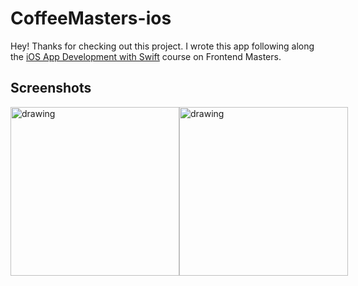 # CoffeeMasters-ios

Hey! Thanks for checking out this project. 
I wrote this app following along the [iOS App Development with Swift](https://frontendmasters.com/courses/swift-ios/) course on Frontend Masters. 

## Screenshots
<div style="display: flex">
  <img src="https://user-images.githubusercontent.com/75525883/226135066-5283fe37-fc45-4f12-a414-d9cfb6e05a14.png" alt="drawing" width="270"/>
  <img src="https://user-images.githubusercontent.com/75525883/226135080-6b5001fb-2bf0-4cb6-a890-6ac0c47460c6.png" alt="drawing" width="270"/>
</div>

